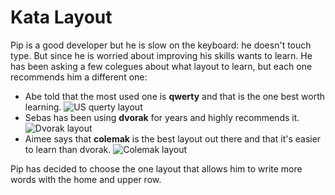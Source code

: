 Kata Layout
===========

Pip is a good developer but he is slow on the keyboard: he doesn't touch type.
But since he is worried about improving his skills wants to learn. He has been asking
a few colegues about what layout to learn, but each one recommends him a different one:

- Abe told that the most used one is **qwerty** and that is the one best worth learning.
  ![US querty layout](http://upload.wikimedia.org/wikipedia/en/thumb/5/51/KB_United_States-NoAltGr.svg/420px-KB_United_States-NoAltGr.svg.png "US querty layout")
- Sebas has been using **dvorak** for years and highly recommends it.
  ![Dvorak layout](http://upload.wikimedia.org/wikipedia/commons/thumb/2/25/KB_United_States_Dvorak.svg/420px-KB_United_States_Dvorak.svg.png "Dvorak layout")
- Aimee says that **colemak** is the best layout out there and that it's easier to learn than dvorak.
  ![Colemak layout](http://en.wikipedia.org/wiki/Keyboard_layout#Colemak "Colemak layout")

Pip has decided to choose the one layout that allows him to write more words with the home and upper row.
